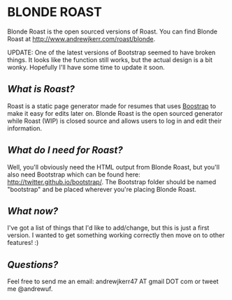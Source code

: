 **BLONDE ROAST**
================

Blonde Roast is the open sourced versions of Roast. You can find Blonde Roast at http://www.andrewjkerr.com/roast/blonde.

UPDATE: One of the latest versions of Bootstrap seemed to have broken things. It looks like the function still works, but the actual design is a bit wonky. Hopefully I'll have some time to update it soon.

*What is Roast?*
----------------
Roast is a static page generator made for resumes that uses [Boostrap](http://twitter.github.io/bootstrap/) to make it easy for edits later on. Blonde Roast is the open sourced generator while Roast (WIP) is closed source and allows users to log in and edit their information.
	
*What do I need for Roast?*
---------------------------
Well, you'll obviously need the HTML output from Blonde Roast, but you'll also need Bootstrap which can be found here: http://twitter.github.io/bootstrap/. The Bootstrap folder should be named "bootstrap" and be placed wherever you're placing Blonde Roast.

*What now?*
-----------
I've got a list of things that I'd like to add/change, but this is just a first version. I wanted to get something working correctly then move on to other features! :)

*Questions?*
------------
Feel free to send me an email: andrewjkerr47 AT gmail DOT com or tweet me @andrewuf.